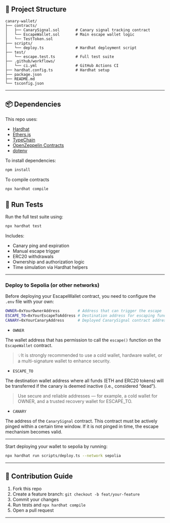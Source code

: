 ## 📁 Project Structure

```
canary-wallet/
├── contracts/
│   ├── CanarySignal.sol       # Canary signal tracking contract
│   └── EscapeWallet.sol       # Main escape wallet logic
│   └── TestToken.sol
├── scripts/
│   └── deploy.ts              # Hardhat deployment script
├── test/
│   └── escape.test.ts         # Full test suite
├── .github/workflows/
│   └── ci.yml                 # GitHub Actions CI
├── hardhat.config.ts          # Hardhat setup
├── package.json
├── README.md
└── tsconfig.json
```

---

## 📦 Dependencies

This repo uses:

* [Hardhat](https://hardhat.org/)
* [Ethers.js](https://docs.ethers.org/)
* [TypeChain](https://github.com/dethcrypto/TypeChain)
* [OpenZeppelin Contracts](https://github.com/OpenZeppelin/openzeppelin-contracts)
* [dotenv](https://www.npmjs.com/package/dotenv)

To install dependencies:

```bash
npm install
```

To compile contracts

```bash
npx hardhat compile
```

## 🧪 Run Tests

Run the full test suite using:

```bash
npx hardhat test
```

Includes:

* Canary ping and expiration
* Manual escape trigger
* ERC20 withdrawals
* Ownership and authorization logic
* Time simulation via Hardhat helpers

---

### Deploy to Sepolia (or other networks)

Before deploying your EscapeWallet contract, you need to configure the `.env` file with your own:

```bash
OWNER=0xYourOwnerAddress        # Address that can trigger the escape
ESCAPE_TO=0xYourEscapeToAddress # Destination address for escaping funds
CANARY=0xYourCanaryAddress      # Deployed CanarySignal contract address
```

* `OWNER`

The wallet address that has permission to call the `escape()` function on the `EscapeWallet` contract.

> 💡It is strongly recommended to use a cold wallet, hardware wallet, or a multi-signature wallet to enhance security.

* `ESCAPE_TO`

The destination wallet address where all funds (ETH and ERC20 tokens) will be transferred if the canary is deemed inactive (i.e., considered “dead”).

> Use secure and reliable addresses — for example, a cold wallet for OWNER, and a trusted recovery wallet for ESCAPE_TO.

* `CANARY`

The address of the `CanarySignal` contract. This contract must be actively pinged within a certain time window. If it is not pinged in time, the escape mechanism becomes valid.

---

Start deploying your wallet to sepolia by running:

```bash
npx hardhat run scripts/deploy.ts --network sepolia
```

---

## 💠 Contribution Guide

1. Fork this repo
2. Create a feature branch: `git checkout -b feat/your-feature`
3. Commit your changes
4. Run tests and `npx hardhat compile`
5. Open a pull request


---